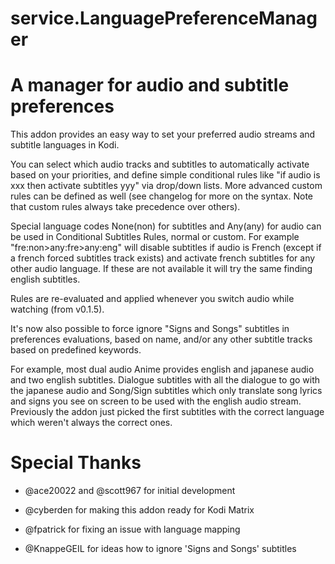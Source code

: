 service.LanguagePreferenceManager
=================================

A manager for audio and subtitle preferences
============================================

This addon provides an easy way to set your preferred audio streams and subtitle languages in Kodi.

You can select which audio tracks and subtitles to automatically activate based on your priorities, and define simple conditional rules like "if audio is xxx then activate subtitles yyy" via drop/down lists.
More advanced custom rules can be defined as well (see changelog for more on the syntax. Note that custom rules always take precedence over others).

Special language codes None(non) for subtitles and Any(any) for audio can be used in Conditional Subtitles Rules, normal or custom.
For example "fre:non>any:fre>any:eng" will disable subtitles if audio is French (except if a french forced subtitles track exists) and activate french subtitles for any other audio language. If these are not available it will try the same finding english subtitles.

Rules are re-evaluated and applied whenever you switch audio while watching (from v0.1.5).

It's now also possible to force ignore "Signs and Songs" subtitles in preferences evaluations, based on name, and/or any other subtitle tracks based on predefined keywords.

For example, most dual audio Anime provides english and japanese audio and two english subtitles. Dialogue subtitles with all the dialogue to go with the japanese audio and Song/Sign subtitles which only translate song lyrics and signs you see on screen to be used with the english audio stream. Previously the addon just picked the first subtitles with the correct language which weren't always the correct ones.

Special Thanks
==============

- @ace20022 and @scott967 for initial development

- @cyberden for making this addon ready for Kodi Matrix

- @fpatrick for fixing an issue with language mapping

- @KnappeGEIL for ideas how to ignore 'Signs and Songs' subtitles
